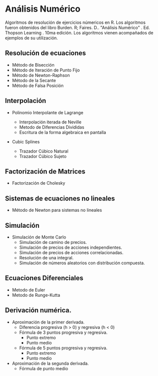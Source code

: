 # Análisis Numérico
Algoritmos de resolución de ejercicios númericos en R. Los algoritmos fueron obtenidos del libro Burden. R; Faires. D.. "Análisis Numérico" . Ed. Thopson Learning . 10ma edición.
Los algoritmos vienen acompañados de ejemplos de su utilización.
## Resolución de ecuaciones
* Método de Bisección
* Método de Iteración de Punto Fijo
* Método de Newton-Raphson
* Método de la Secante
* Método de Falsa Posición

## Interpolación
* Polinomio Interpolante de Lagrange
  - Interpolación iterada de Neville
  - Metodo de Diferencias Divididas
  - Escritura de la forma algebraica en pantalla 
  
* Cubic Splines
  - Trazador Cúbico Natural
  - Trazador Cúbico Sujeto

## Factorización de Matrices
* Factorización de Cholesky

## Sistemas de ecuaciones no lineales
* Método de Newton para sistemas no lineales

## Simulación
* Simulación de Monte Carlo
  - Simulación de camino de precios.
  - Simulación de precios de acciones independientes.
  - Simulación de precios de acciones correlacionadas.
  - Resolución de una integral.
  - Simulación de números aleatorios con distribución compuesta.
  
## Ecuaciones Diferenciales
* Metodo de Euler
* Metodo de Runge-Kutta

## Derivación numérica.
* Aproximación de la primer derivada.
  - Diferencia progresiva (h > 0) y regresiva (h < 0)
  - Fórmula de 3 puntos progresiva y regresiva.
    - Punto extremo
    - Punto medio
  - Fórmula de 5 puntos progresiva y regresiva.
    - Punto extremo
    - Punto medio
* Aproximación de la segunda derivada.
  - Fórmula de punto medio
